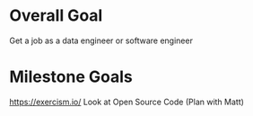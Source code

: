 # Overall Goal

Get a job as a data engineer or software engineer

# Milestone Goals

https://exercism.io/
Look at Open Source Code (Plan with Matt)
